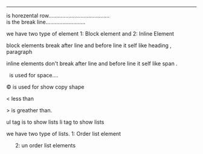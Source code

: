 <hr> is horezental row........................................
<br> is the break line..........................

we have two type of element 1: Block element and 2: Inline Element

block elements break after line and before line it self like heading , paragraph
 
inline elements don't break after line and before line it self like span .

&nbsp; is used for space....

&copy; is used for show copy shape

&lt; less than

&gt; is greather than.

<!--  It is comment and don't show anything inside itself  -->
  ul tag is to show lists
  li tag to show lists

  we have two type of lists.
  1: Order list element<ol>
  2: un order list elements<ul>